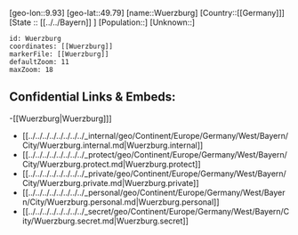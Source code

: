 ﻿---
location: [49.79,9.93]
mapzoom: [7,12] 
mapmarker: city 
type: City
tags:
- geo/City


SpocWebEntityId: 35731
isDeleted: false
confidential: public

---
[geo-lon::9.93]
[geo-lat::49.79]
[name::Wuerzburg]
[Country::[[Germany]]]
[State :: [[../../Bayern]] ]
[Population::]
[Unknown::]


```leaflet
id: Wuerzburg
coordinates: [[Wuerzburg]]
markerFile: [[Wuerzburg]]
defaultZoom: 11 
maxZoom: 18
```


## Confidential Links & Embeds: 
-[[Wuerzburg|Wuerzburg]]] 
- [[../../../../../../../../_internal/geo/Continent/Europe/Germany/West/Bayern/City/Wuerzburg.internal.md|Wuerzburg.internal]] 
- [[../../../../../../../../_protect/geo/Continent/Europe/Germany/West/Bayern/City/Wuerzburg.protect.md|Wuerzburg.protect]] 
- [[../../../../../../../../_private/geo/Continent/Europe/Germany/West/Bayern/City/Wuerzburg.private.md|Wuerzburg.private]] 
- [[../../../../../../../../_personal/geo/Continent/Europe/Germany/West/Bayern/City/Wuerzburg.personal.md|Wuerzburg.personal]] 
- [[../../../../../../../../_secret/geo/Continent/Europe/Germany/West/Bayern/City/Wuerzburg.secret.md|Wuerzburg.secret]] 
